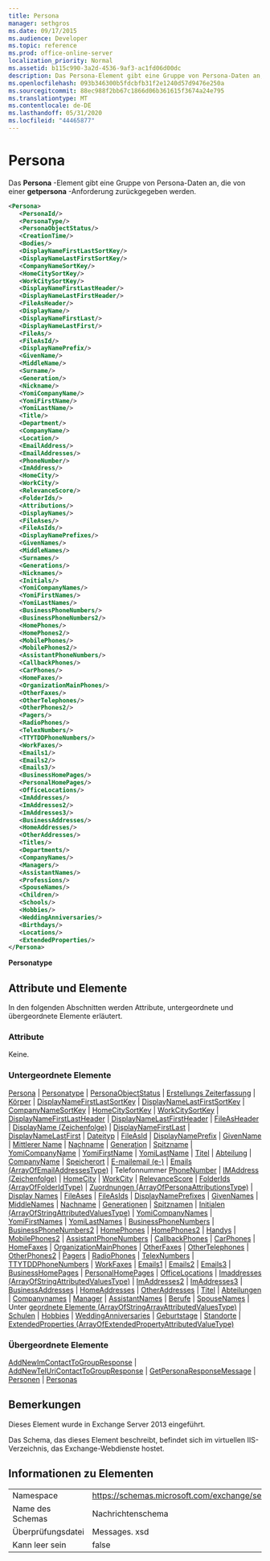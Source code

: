 ```yaml
---
title: Persona
manager: sethgros
ms.date: 09/17/2015
ms.audience: Developer
ms.topic: reference
ms.prod: office-online-server
localization_priority: Normal
ms.assetid: b115c990-3a2d-4536-9af3-ac1fd06d00dc
description: Das Persona-Element gibt eine Gruppe von Persona-Daten an, die von einer getpersona-Anforderung zurückgegeben werden.
ms.openlocfilehash: 093b346300b5fdcbfb31f2e1240d57d9476e250a
ms.sourcegitcommit: 88ec988f2bb67c1866d06b361615f3674a24e795
ms.translationtype: MT
ms.contentlocale: de-DE
ms.lasthandoff: 05/31/2020
ms.locfileid: "44465877"
---
```

# <a name="persona"></a>Persona

Das **Persona** -Element gibt eine Gruppe von Persona-Daten an, die von einer **getpersona** -Anforderung zurückgegeben werden. 
  
```XML
<Persona>
   <PersonaId/>
   <PersonaType/>
   <PersonaObjectStatus/>
   <CreationTime/>
   <Bodies/>
   <DisplayNameFirstLastSortKey/>
   <DisplayNameLastFirstSortKey/>
   <CompanyNameSortKey/>
   <HomeCitySortKey/>
   <WorkCitySortKey/>
   <DisplayNameFirstLastHeader/>
   <DisplayNameLastFirstHeader/>
   <FileAsHeader/>
   <DisplayName/>
   <DisplayNameFirstLast/>
   <DisplayNameLastFirst/>
   <FileAs/>
   <FileAsId/>
   <DisplayNamePrefix/>
   <GivenName/>
   <MiddleName/>
   <Surname/>
   <Generation/>
   <Nickname/>
   <YomiCompanyName/>
   <YomiFirstName/>
   <YomiLastName/>
   <Title/>
   <Department/>
   <CompanyName/>
   <Location/>
   <EmailAddress/>
   <EmailAddresses/>
   <PhoneNumber/>
   <ImAddress/>
   <HomeCity/>
   <WorkCity/>
   <RelevanceScore/>
   <FolderIds/>
   <Attributions/>
   <DisplayNames/>
   <FileAses/>
   <FileAsIds/>
   <DisplayNamePrefixes/>
   <GivenNames/>
   <MiddleNames/>
   <Surnames/>
   <Generations/>
   <Nicknames/>
   <Initials/>
   <YomiCompanyNames/>
   <YomiFirstNames/>
   <YomiLastNames/>
   <BusinessPhoneNumbers/>
   <BusinessPhoneNumbers2/>
   <HomePhones/>
   <HomePhones2/>
   <MobilePhones/>
   <MobilePhones2/>
   <AssistantPhoneNumbers/>
   <CallbackPhones/>
   <CarPhones/>
   <HomeFaxes/>
   <OrganizationMainPhones/>
   <OtherFaxes/>
   <OtherTelephones/>
   <OtherPhones2/>
   <Pagers/>
   <RadioPhones/>
   <TelexNumbers/>
   <TTYTDDPhoneNumbers/>
   <WorkFaxes/>
   <Emails1/>
   <Emails2/>
   <Emails3/>
   <BusinessHomePages/>
   <PersonalHomePages/>
   <OfficeLocations/>
   <ImAddresses/>
   <ImAddresses2/>
   <ImAddresses3/>
   <BusinessAddresses/>
   <HomeAddresses/>
   <OtherAddresses/>
   <Titles/>
   <Departments/>
   <CompanyNames/>
   <Managers/>
   <AssistantNames/>
   <Professions/>
   <SpouseNames/>
   <Children/>
   <Schools/>
   <Hobbies/>
   <WeddingAnniversaries/>
   <Birthdays/>
   <Locations/>
   <ExtendedProperties/>
</Persona>

```

 **Personatype**
## <a name="attributes-and-elements"></a>Attribute und Elemente

In den folgenden Abschnitten werden Attribute, untergeordnete und übergeordnete Elemente erläutert.
  
### <a name="attributes"></a>Attribute

Keine.
  
### <a name="child-elements"></a>Untergeordnete Elemente

[Persona](personaid.md)  |  [Personatype](personatype.md)  |  [PersonaObjectStatus](personaobjectstatus.md)  |  [Erstellungs Zeiterfassung](creationtime.md)  |  [Körper](bodies.md)  |  [DisplayNameFirstLastSortKey](displaynamefirstlastsortkey.md)  |  [DisplayNameLastFirstSortKey](displaynamelastfirstsortkey.md)  |  [CompanyNameSortKey](companynamesortkey.md)  |  [HomeCitySortKey](homecitysortkey.md)  |  [WorkCitySortKey](workcitysortkey.md)  |  [DisplayNameFirstLastHeader](displaynamefirstlastheader.md)  |  [DisplayNameLastFirstHeader](displaynamelastfirstheader.md)  |  [FileAsHeader](fileasheader.md)  |  [DisplayName (Zeichenfolge)](displayname-string.md)  |  [DisplayNameFirstLast](displaynamefirstlast.md)  |  [DisplayNameLastFirst](displaynamelastfirst.md)  |  [Dateityp](fileas.md)  |  [FileAsId](fileasid.md)  |  [DisplayNamePrefix](displaynameprefix.md)  |  [GivenName](givenname.md)  |  [Mittlerer Name](middlename.md)  |  [Nachname](surname.md)  |  [Generation](generation.md)  |  [Spitzname](nickname.md)  |  [YomiCompanyName](yomicompanyname.md)  |  [YomiFirstName](yomifirstname.md)  |  [YomiLastName](yomilastname.md)  |  [Titel](title.md)  |  [Abteilung](department.md)  |  [CompanyName](companyname.md)  |  [Speicherort](location.md)  |  [E-mailemail (e-)](emailaddress-emailaddresstype.md)  |  [Emails (ArrayOfEmailAddressesType)](emailaddresses-arrayofemailaddressestype.md)  |  Telefonnummer [PhoneNumber](phonenumber.md)  |  [IMAddress (Zeichenfolge)](imaddress-string.md)  |  [HomeCity](homecity.md)  |  [WorkCity](workcity.md)  |  [RelevanceScore](relevancescore.md)  |  [FolderIds (ArrayOfFolderIdType)](folderids-arrayoffolderidtype.md)  |  [Zuordnungen (ArrayOfPersonaAttributionsType)](attributions-arrayofpersonaattributionstype.md)  |  [Display Names](displaynames.md)  |  [FileAses](fileases.md)  |  [FileAsIds](fileasids.md)  |  [DisplayNamePrefixes](displaynameprefixes.md)  |  [GivenNames](givennames.md)  |  [MiddleNames](middlenames.md)  |  [Nachname](surnames.md)  |  [Generationen](generations.md)  |  [Spitznamen](nicknames.md)  |  [Initialen (ArrayOfStringAttributedValuesType)](initials-arrayofstringattributedvaluestype.md)  |  [YomiCompanyNames](yomicompanynames.md)  |  [YomiFirstNames](yomifirstnames.md)  |  [YomiLastNames](yomilastnames.md)  |  [BusinessPhoneNumbers](businessphonenumbers.md)  |  [BusinessPhoneNumbers2](businessphonenumbers2.md)  |  [HomePhones](homephones.md)  |  [HomePhones2](homephones2.md)  |  [Handys](mobilephones.md)  |  [MobilePhones2](mobilephones2.md)  |  [AssistantPhoneNumbers](assistantphonenumbers.md)  |  [CallbackPhones](callbackphones.md)  |  [CarPhones](carphones.md)  |  [HomeFaxes](homefaxes.md)  |  [OrganizationMainPhones](organizationmainphones.md)  |  [OtherFaxes](otherfaxes.md)  |  [OtherTelephones](othertelephones.md)  |  [OtherPhones2](otherphones2.md)  |  [Pagers](pagers.md)  |  [RadioPhones](radiophones.md)  |  [TelexNumbers](telexnumbers.md)  |  [TTYTDDPhoneNumbers](ttytddphonenumbers.md)  |  [WorkFaxes](workfaxes.md)  |  [Emails1](emails1.md)  |  [Emails2](emails2.md)  |  [Emails3](emails3.md)  |  [BusinessHomePages](businesshomepages.md)  |  [PersonalHomePages](personalhomepages.md)  |  [OfficeLocations](officelocations.md)  |  [Imaddresses (ArrayOfStringAttributedValuesType)](imaddresses-arrayofstringattributedvaluestype.md)  |  [ImAddresses2](imaddresses2.md)  |  [ImAddresses3](imaddresses3.md)  |  [BusinessAddresses](businessaddresses.md)  |  [HomeAddresses](homeaddresses.md)  |  [OtherAddresses](otheraddresses.md)  |  [Titel](titles.md)  |  [Abteilungen](departments.md)  |  [Companynames](companynames.md)  |  [Manager](managers.md)  |  [AssistantNames](assistantnames.md)  |  [Berufe](professions.md)  |  [SpouseNames](spousenames.md)  |  Unter [geordnete Elemente (ArrayOfStringArrayAttributedValuesType)](children-arrayofstringarrayattributedvaluestype.md)  |  [Schulen](schools.md)  |  [Hobbies](hobbies.md)  |  [WeddingAnniversaries](weddinganniversaries.md)  |  [Geburtstage](birthdays.md)  |  [Standorte](locations.md)  |  [ExtendedProperties (ArrayOfExtendedPropertyAttributedValueType)](extendedproperties-arrayofextendedpropertyattributedvaluetype.md)
  
### <a name="parent-elements"></a>Übergeordnete Elemente

[AddNewImContactToGroupResponse](addnewimcontacttogroupresponse.md)  |  [AddNewTelUriContactToGroupResponse](addnewteluricontacttogroupresponse.md)  |  [GetPersonaResponseMessage](getpersonaresponsemessage.md)  |  [Personen](people.md)  |  [Personas](personas-ex15websvcsotherref.md)
  
## <a name="remarks"></a>Bemerkungen

Dieses Element wurde in Exchange Server 2013 eingeführt.
  
Das Schema, das dieses Element beschreibt, befindet sich im virtuellen IIS-Verzeichnis, das Exchange-Webdienste hostet.
  
## <a name="element-information"></a>Informationen zu Elementen

|||
|:-----|:-----|
|Namespace  <br/> |https://schemas.microsoft.com/exchange/services/2006/messages  <br/> |
|Name des Schemas  <br/> |Nachrichtenschema  <br/> |
|Überprüfungsdatei  <br/> |Messages. xsd  <br/> |
|Kann leer sein  <br/> |false  <br/> |
   

